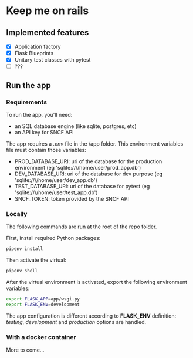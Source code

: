 # Keep me on rails

## Implemented features
- [x] Application factory
- [x] Flask Blueprints
- [x] Unitary test classes with pytest
- [ ] ???

## Run the app

### Requirements

To run the app, you'll need:

* an SQL database engine (like sqlite, postgres, etc)
* an API key for SNCF API

The app requires a *.env* file in the /app folder. 
This environment variables file must contain those variables: 

* PROD_DATABASE_URI: uri of the database for the production environment (eg 'sqlite:////home/user/prod_app.db')
* DEV_DATABASE_URI: uri of the database for dev purpose (eg 'sqlite:////home/user/dev_app.db')
* TEST_DATABASE_URI: uri of the database for pytest (eg 'sqlite:////home/user/test_app.db')
* SNCF_TOKEN: token provided by the SNCF API


### Locally
The following commands are run at the root of the repo folder. 

First, install required Python packages: 

```bash
pipenv install
```

Then activate the virtual: 

```bash
pipenv shell
```

After the virtual environment is activated, export the following environment variables:

```bash
export FLASK_APP=app/wsgi.py
export FLASK_ENV=development
```

The app configuration is different according to **FLASK_ENV** definition: *testing*, *development* and *production* options are handled. 

### With a docker container
More to come...
